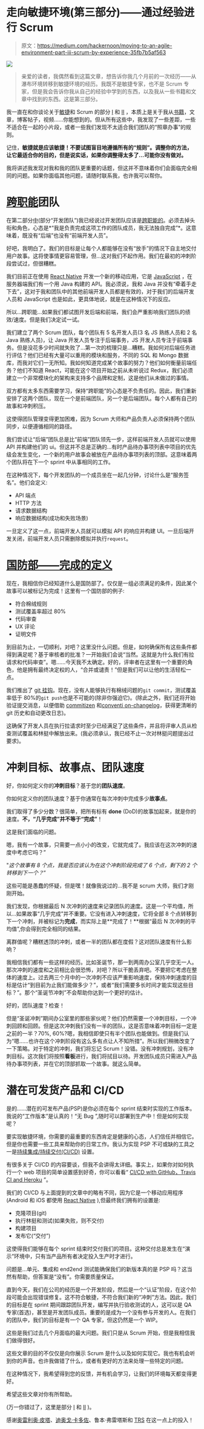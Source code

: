# 走向敏捷环境(第三部分)——通过经验进行 Scrum

> 原文：<https://medium.com/hackernoon/moving-to-an-agile-environment-part-iii-scrum-by-experience-35fb7b5af563>

![](img/5cb97992153d948843bf34b0898fa203.png)

> 亲爱的读者，我偶然看到这篇文章，想告诉你我几个月前的一次经历——从瀑布环境转移到敏捷环境的经历。我既不是敏捷专家，也不是 Scrum 专家，但是我会告诉你我从自己的经验中学到的东西，以及我从一些书籍和文章中找到的东西。这是第三部分。

我一直在和你谈论关于[敏捷](https://hackernoon.com/tagged/agile)和 Scrum 的部分 [I](https://hackernoon.com/moving-to-an-agile-environment-part-i-getting-started-4ed049d2b0c0) 和 [II](https://hackernoon.com/moving-to-an-agile-environment-part-ii-scrum-by-the-book-5733dc6bee3e) ，本质上是关于我从[书籍](https://hackernoon.com/tagged/books)，文章，博客帖子，视频……你能想到的。但从所有这些中，我发现了一些差距，一些不适合在一起的小片段，或者一些我们发现不太适合我们团队的“照章办事”的规则。

记住，**敏捷就是应该敏捷！不要试图盲目地遵循所有的“规则”。调整你的方法，让它最适合你的目的，但是说实话，如果你调整得太多了…可能你没有做对。**

我将讲述我发现对我和我的团队更重要的话题，但这并不意味着你们会面临完全相同的问题。如果你面临其他问题，请随时联系我，也许我可以帮你。

# [跨职能](https://www.scrumalliance.org/community/articles/2014/june/success-story-cross-functional-scrum-teams)团队

在第二部分[中](https://hackernoon.com/moving-to-an-agile-environment-part-ii-scrum-by-the-book-5733dc6bee3e)(部分“开发团队”)我已经说过开发团队应该是[跨职能的](https://www.scrumalliance.org/community/articles/2014/june/success-story-cross-functional-scrum-teams)。必须去掉头衔和角色，心态是*“我是负责完成这项工作的团队成员，我无法独自完成”*。这意味着，既没有“后端”也没有“前端开发人员”。

好吧，我明白了。我们的目标是让每个人都能够在没有“放手”的情况下自主地交付用户故事。这将使事情更容易管理，但…这对我们不起作用。我们在最初的冲刺阶段尝试过，但很糟糕。

我们目前正在使用 [React Native](https://facebook.github.io/react-native/) 开发一个新的移动应用，它是 [JavaScript](https://hackernoon.com/tagged/javascript) ，在服务器端我们有一个用 Java 构建的 API。我必须说，我和 Java 并没有“牵着手走下去”，这对于我和团队中的其他前端开发人员都是有效的，对于我们的后端开发人员和 JavaScript 也是如此，更具体地说，就是在这种情况下的反应。

所以…跨职能…如果我们都试图开发后端和前端，我们会严重影响我们团队的绩效/速度。但是我们决定试一试。

我们建立了两个 Scrum 团队，每个团队有 5 名开发人员(3 名 JS 熟练人员和 2 名 Java 熟练人员)，让 Java 开发人员专注于后端事务，JS 开发人员专注于前端事务。但是没花多少时间就失败了…第一次的梳理只是…糟糕。我如何对后端任务进行评估？他们已经有大量可以重用的模块和服务，不同的 SQL 和 Mongo 数据库，而我对它们一无所知。我如何知道完成某个故事的努力？他们如何衡量前端任务？他们不知道 React，可能在这个项目开始之前从未听说过 Redux，我们必须建立一个非常模块化的架构来支持多个品牌和定制，这是他们从未做过的事情。

双方都有太多东西需要学习，保持“跨职能”的心态是不负责任的。因此，我们重新安排了这两个团队，现在一个是前端团队，另一个是后端团队。每个人都有自己的故事和冲刺积压。

这使得团队管理变得更加困难，因为 Scrum 大师和产品负责人必须保持两个团队同步，以便遵循相同的路径。

我们尝试让“后端”团队总是比“前端”团队领先一步，这样前端开发人员就可以使用 API 并构建他们的 ui。但这并不总是正确的…有时产品待办事项列表中项目的优先级会发生变化，一个新的用户故事会被放在产品待办事项列表的顶部。这意味着两个团队将在下一个 sprint 中从事相同的工作。

在这种情况下，每个开发团队的一个成员坐在一起几分钟，讨论什么是“服务签名”。他们会定义:

*   API 端点
*   HTTP 方法
*   请求数据结构
*   响应数据结构(成功和失败场景)

一旦定义了这一点，前端开发人员就可以模拟 API 的响应并构建 UI。一旦后端开发关闭，前端开发人员只需删除模拟并执行`request`。

# [国防部——完成的定义](https://www.scrumalliance.org/community/articles/2008/september/what-is-definition-of-done-%28dod%29)

现在，我相信你已经知道什么是国防部了。仅仅是一组必须满足的条件，因此某个故事可以被标记为完成！这里有一个国防部的例子:

*   符合棉绒规则
*   测试覆盖率超过 80%
*   代码审查
*   UX 评论
*   证明文件

到目前为止，一切顺利，对吧？这里没什么问题。但是，如何确保所有这些条件都得到满足呢？基于审核者的批准？一开始我们会说“当然。这就是为什么我们有拉请求和代码审查”。嗯……今天我不太确定。好的，评审者在这里有一个重要的角色，他是拥有最终决定权的人，“合并或谴责！”但是我们可以让他的生活轻松一点。

我们推出了 [git 挂钩](https://git-scm.com/book/gr/v2/Customizing-Git-Git-Hooks)。现在，没有人能够执行有棉绒问题的`git commit`，测试覆盖率低于 80%的`git push`也是不可能的(除非你强迫它)。(除此之外，我们还将开始验证提交消息，以便借助 [commitizen](https://github.com/commitizen/cz-cli) 和[conventi on-changelog](https://github.com/conventional-changelog/conventional-changelog)，获得更清晰的 git 历史和自动更改日志)。

这确保了开发人员在执行拉请求时至少已经满足了这些条件，并且将评审人员从检查测试覆盖和林挺中解放出来。(我必须承认，我已经不止一次对林挺问题提出过要求)。

# 冲刺目标、故事点、团队速度

好，你如何定义你的**冲刺目标**？基于您的**团队速度**。

你如何定义你的团队速度？基于你通常在每次冲刺中完成多少**故事点**。

我们取得了多少分数？很简单，把所有标有 **done** (DoD)的故事加起来，就是你的速度。**不，“几乎完成”并不等于“完成”**！

这是我们面临的问题。

嗯，我有一个故事，只需要一点小小的改变，它就完成了。我应该在这次冲刺的速度中考虑它吗？”

"*这个故事有 8 个点，我是否应该认为在这个冲刺阶段完成了 6 个点，剩下的 2 个转移到下一个？*”

这些可能是愚蠢的怀疑，但是嘿！就像我说过的…我不是 scrum 大师，我们才刚刚开始。

我们发现，你根据最后 N 次冲刺的速度来记录团队的速度。这是一个平均值，所以…如果故事“几乎完成”并不重要。它没有进入冲刺速度，它将全部 8 个点转移到下一个冲刺，并被标记为**完成**，而实际上是**完成了！**根据“最后 N 次冲刺的平均值”,你会得到完全相同的结果。

离群值呢？糟糕透顶的冲刺，或者一半的团队都在度假？这对团队速度有什么影响？

我相信我们都有一些这样的经历。比如圣诞节，那一到两周办公室几乎空无一人。那次冲刺的速度和之前相比会很恐怖，对吧？所以干脆丢弃吧。不要把它考虑在整体的速度上。过去两三个月中的一次冲刺不应该严重影响速度，保持冲刺速度的目标是估计“到目前为止我们能做多少？”，或者“我们需要多长时间才能实现这些目标？”。那个“圣诞节冲刺”不会帮助你达到一个更好的估计。

好的，团队速度？检查！

但是“圣诞冲刺”期间办公室里的那些家伙呢？他们仍然需要一个冲刺目标，一个冲刺回顾和回顾。但是这次冲刺我们没有一半的团队，这是否意味着冲刺目标一定是之前的一半？70%, 60%?嗯，我相信即使只有半个团队也能做到。但是我们认为“嗯……也许在这个冲刺阶段有这么多有点让人不知所措”。所以我们稍微改变了一下策略。对于特定的冲刺，我们将忘记 Scrum！没错。没有冲刺规划，没有冲刺目标。这次我们将按照**看板**进行，我们将拭目以待。开发团队成员只需进入产品待办事项列表，并在它的顶部抓取一个故事。就这么简单。

# 潜在可发货产品和 CI/CD

是的……潜在的可发布产品(PSP)是你必须在每个 sprint 结束时实现的工作版本。我说的“工作版本”是认真的！“无 Bug ”,随时可以部署到生产中！但是如何实现呢？

要实现敏捷环境，你需要的最重要的东西肯定是健康的心态，人们信任并相信它。但是你也需要一些工具来帮助你的日常工作。我认为实现 PSP 不可或缺的工具之一是[持续集成/持续交付(CI/CD)](https://www.atlassian.com/continuous-delivery/ci-vs-ci-vs-cd) 设置。

有很多关于 CI/CD 的内容要谈，但我不会讲得太详细。事实上，如果你对如何执行一个 web 项目的简单设置感到好奇，你可以看看“ [CI/CD with GitHub，Travis CI and Heroku](https://codeburst.io/ci-cd-with-github-travis-ci-and-heroku-e088a24f32ef) ”。

我们的 CI/CD 与上面提到的文章中的略有不同，因为它是一个移动应用程序(Android 和 iOS 都使用 [React Native](https://facebook.github.io/react-native/) ),但最终我们拥有的设置是:

*   克隆项目(git)
*   执行林挺和测试(如果失败，则不交付)
*   构建项目
*   发布它(“交付”)

这使得我们能够在每个 sprint 结束时交付我们的项目。这种交付总是发生在“演示”环境中，只有当产品所有者决定投入生产时才进行。

问题是…单元、集成和 end2end 测试能确保我们的新版本真的是 PSP 吗？这当然有帮助，但答案是“没有”。你需要质量保证。

直到今天，我们在公司的经历是一个开发阶段，然后是一个“认证”阶段，在这个阶段可能会出现错误修复。这不符合敏捷，不符合我们新的“冲刺”方法。因此，我们的目标是在 sprint 期间跟踪团队开发，编写并执行验收测试的人，这可以是 QA 专家(首选)，甚至是开发团队成员。重要的是成为一个没有参与开发的人。在我们的团队中，我们的目标是有一个 QA 专家，但这仍然是一个 WIP。

这些是我们过去几个月面临的最大问题。我们只是从 Scrum 开始，但是我相信我们做得很好。

这些文章的目的不仅仅是向你展示 Scrum 是什么以及如何实现它。我也有机会听到你的声音。也许我做错了什么，或者有更好的方法来处理一些特定的问题。

在这种情况下，我希望得到您的反馈，并有机会学习，让我们的环境每天都变得更好。

希望这些文章对你有所帮助。

(万一你错过了，这里是部分 [I](https://hackernoon.com/moving-to-an-agile-environment-part-i-getting-started-4ed049d2b0c0) 和 [II](https://hackernoon.com/moving-to-an-agile-environment-part-ii-scrum-by-the-book-5733dc6bee3e) )。

感谢[奥雷利奥·皮塔](https://medium.com/u/cc6a2f8c742f?source=post_page-----35fb7b5af563--------------------------------)、[迪奥戈·卡多佐](https://medium.com/u/3e361db802db?source=post_page-----35fb7b5af563--------------------------------)、鲁本·弗雷塔斯和 [TRS](https://medium.com/u/80de3272af2c?source=post_page-----35fb7b5af563--------------------------------) 在这一点上的投入！